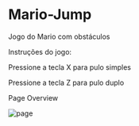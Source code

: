 # Mario-Jump
Jogo do Mario com obstáculos

Instruções do jogo:

Pressione a tecla X para pulo simples

Pressione a tecla Z para pulo duplo





Page Overview

![page](https://github.com/MVinicius3091/Mario-Jump/blob/main/melhorias/Mariogif.gif)

